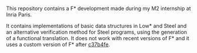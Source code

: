 This repository contains a F\* development made during my M2 internship at Inria Paris.

It contains implementations of basic data structures in Low\* and Steel and an alternative
verification method for Steel programs, using the generation of a functional translation.
It does not work with recent versions of F\* and it uses a custom version of F\* after
[c37b4fe](https://github.com/857b/stageM2/commit/c37b4fe14d912758eca96c03cb0577beb404dc2e).
